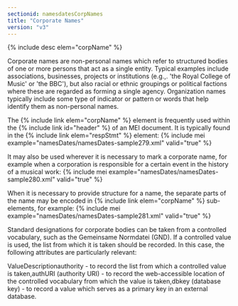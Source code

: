 ```yaml
---
sectionid: namesdatesCorpNames
title: "Corporate Names"
version: "v3"
---
```


  
{% include desc elem="corpName" %} 
 

Corporate names are non-personal names which refer to structured bodies of one or more persons that act as a single entity. Typical examples include associations, businesses, projects or institutions (e.g.,. 'the Royal College of Music' or 'the BBC'), but also racial or ethnic groupings or political factions where these are regarded as forming a single agency. Organization names typically include some type of indicator or pattern or words that help identify them as non-personal names.

The {% include link elem="corpName" %} element is frequently used within the {% include link id="header" %} of an MEI document. It is typically found in the {% include link elem="respStmt" %} element:
{% include mei example="namesDates/namesDates-sample279.xml" valid="true" %}
    
It may also be used wherever it is necessary to mark a corporate name, for example when a corporation is responsible for a certain event in the history of a musical work:
{% include mei example="namesDates/namesDates-sample280.xml" valid="true" %}
    
When it is necessary to provide structure for a name, the separate parts of the name may be encoded in {% include link elem="corpName" %} sub-elements, for example:
{% include mei example="namesDates/namesDates-sample281.xml" valid="true" %}
    
Standard designations for corporate bodies can be taken from a controlled vocabulary, such as the Gemeinsame Normdatei (GND). If a controlled value is used, the list from which it is taken should be recorded. In this case, the following attributes are particularly relevant:

ValueDescriptionauthority - to record the list from which a controlled value is taken,authURI (authority URI) - to record the web-accessible location of the controlled vocabulary from which the
          value is taken,dbkey (database key) - to record a value which serves as a primary key in an external database.